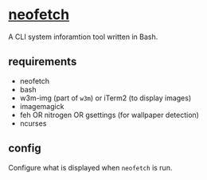 # [neofetch](https://github.com/dylanaraps/neofetch)

A CLI system inforamtion tool written in Bash. 

## requirements
* neofetch
* bash
* w3m-img (part of `w3m`) or iTerm2 (to display images)
* imagemagick
* feh OR nitrogen OR gsettings (for wallpaper detection)
* ncurses

## config
Configure what is displayed when `neofetch` is run. 
